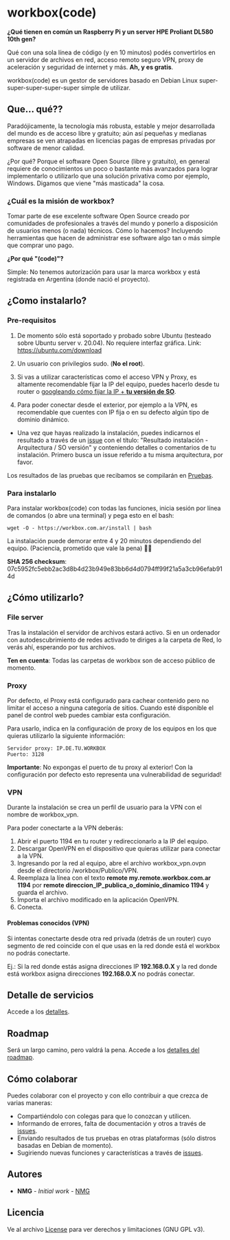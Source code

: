 # workbox(code)

**¿Qué tienen en común un Raspberry Pi y un server HPE Proliant DL580 10th gen?**

Qué con una sola línea de código (y en 10 minutos) podés convertirlos en un servidor de archivos en red, acceso remoto seguro VPN, proxy de aceleración y seguridad de internet y más. **Ah, y es gratis**.

workbox(code) es un gestor de servidores basado en Debian Linux super-super-super-super-super simple de utilizar.

## Que... qué??

Paradójicamente, la tecnología más robusta, estable y mejor desarrollada del mundo es de acceso libre y gratuito; aún así pequeñas y medianas empresas se ven atrapadas en licencias pagas de empresas privadas por software de menor calidad.

¿Por qué? Porque el software Open Source (libre y gratuito), en general requiere de conocimientos un poco o bastante más avanzados para lograr implementarlo o utilizarlo que una solución privativa como por ejemplo, Windows. Digamos que viene "más masticada" la cosa.

### ¿Cuál es la misión de workbox?

Tomar parte de ese excelente software Open Source creado por comunidades de profesionales a través del mundo y ponerlo a disposición de usuarios menos (o nada) técnicos. Cómo lo hacemos? Incluyendo herramientas que hacen de administrar ese software algo tan o más simple que comprar uno pago.

**¿Por qué "(code)"?**

Simple: No tenemos autorización para usar la marca workbox y está registrada en Argentina (donde nació el proyecto).

## ¿Como instalarlo?

### Pre-requisitos

1. De momento sólo está soportado y probado sobre Ubuntu (testeado sobre Ubuntu server v. 20.04). No requiere interfaz gráfica.
Link: https://ubuntu.com/download

2. Un usuario con privilegios sudo. (**No el root**).

3. Si vas a utilizar características como el acceso VPN y Proxy, es altamente recomendable fijar la IP del equipo, puedes hacerlo desde tu router o [googleando cómo fijar la IP + **tu versión de SO**](https://www.google.com/search?q=ubuntu+20.04+static+ip+terminal&oq=fix+ip+misistemaoperativo).

4. Para poder conectar desde el exterior, por ejemplo a la VPN, es recomendable que cuentes con IP fija o en su defecto algún tipo de dominio dinámico.

* Una vez que hayas realizado la instalación, puedes indicarnos el resultado a través de un [issue](https://github.com/nmendezgranton/workbox/issues) con el título: "Resultado instalación - Arquitectura / SO versión" y conteniendo detalles o comentarios de tu instalación. Primero busca un issue referido a tu misma arquitectura, por favor.

Los resultados de las pruebas que recibamos se compilarán en [Pruebas](/pruebas/Pruebas.md).


### Para instalarlo

Para instalar workbox(code) con todas las funciones, inicia sesión por línea de comandos (o abre una terminal) y pega esto en el bash:

```
wget -O - https://workbox.com.ar/install | bash
```

La instalación puede demorar entre 4 y 20 minutos dependiendo del equipo. (Paciencia, prometido que vale la pena) 🧘‍♂️

**SHA 256 checksum**: 07c5952fc5ebb2ac3d8b4d23b949e83bb6d4d0794ff99f21a5a3cb96efab914d

## ¿Cómo utilizarlo?

### File server

Tras la instalación el servidor de archivos estará activo. Si en un ordenador con autodescubrimiento de redes activado te diriges a la carpeta de Red, lo verás ahí, esperando por tus archivos.

**Ten en cuenta**: Todas las carpetas de workbox son de acceso público de momento.


### Proxy

Por defecto, el Proxy está configurado para cachear contenido pero no limitar el acceso a ninguna categoría de sitios.
Cuando esté disponible el panel de control web puedes cambiar esta configuración.

Para usarlo, indica en la configuración de proxy de los equipos en los que quieras utilizarlo la siguiente información:

```
Servidor proxy: IP.DE.TU.WORKBOX
Puerto: 3128
```

**Importante**: No expongas el puerto de tu proxy al exterior! Con la configuración por defecto esto representa una vulnerabilidad de seguridad!


### VPN

Durante la instalación se crea un perfil de usuario para la VPN con el nombre de workbox_vpn.

Para poder conectarte a la VPN deberás:

1. Abrir el puerto 1194 en tu router y redireccionarlo a la IP del equipo.
2. Descargar OpenVPN en el dispositivo que quieras utilizar para conectar a la VPN.
3. Ingresando por la red al equipo, abre el archivo workbox_vpn.ovpn desde el directorio /workbox/Publico/VPN.
  1. Reemplaza la línea con el texto **remote my.remote.workbox.com.ar 1194** por **remote direccion_IP_publica_o_dominio_dinamico 1194** y guarda el archivo.
  2. Importa el archivo modificado en la aplicación OpenVPN.
  3. Conecta.

#### Problemas conocidos (VPN)

Si intentas conectarte desde otra red privada (detrás de un router) cuyo segmento de red coincide con el que usas en la red donde está el workbox no podrás conectarte.

Ej.: Si la red donde estás asigna direcciones IP **192.168.0.X** y la red donde está workbox asigna direcciones **192.168.0.X** no podrás conectar.


## Detalle de servicios

Accede a los [detalles](Servicios.md).


## Roadmap

Será un largo camino, pero valdrá la pena. Accede a los [detalles del roadmap](Roadmap.md).

## Cómo colaborar

Puedes colaborar con el proyecto y con ello contribuir a que crezca de varias maneras:

* Compartiéndolo con colegas para que lo conozcan y utilicen.
* Informando de errores, falta de documentación y otros a través de [issues](https://github.com/nmendezgranton/workbox/issues).
* Enviando resultados de tus pruebas en otras plataformas (sólo distros basadas en Debian de momento).
* Sugiriendo nuevas funciones y características a través de [issues](https://github.com/nmendezgranton/workbox/issues).


## Autores

* **NMG** - *Initial work* - [NMG](https://nicolasmendez.com.ar)


## Licencia

Ve al archivo [License](LICENSE) para ver derechos y limitaciones (GNU GPL v3).
